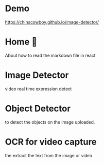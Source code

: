
# Demo
https://chinacowboy.github.io/image-detector/

# Home 🤝

About how to read the markdown file in react 

# Image Detector 

video real time expression detect  


# Object Detector

to detect the objects on the image uploaded.

# OCR for video capture 

the extract the text from the image or video 

#
